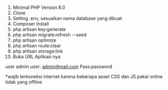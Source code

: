 1. Minimal PHP Version 8.0
2. Clone
3. Setting .env, sesuaikan nama database yang dibuat
5. Composer Install
6. php artisan key:generate
7. php artisan migrate:refresh --seed
8. php artisan optimize
9. php artisan route:clear
10. php artisan storage:link
11. Buka URL  Aplikasi nya

user admin
user: admin@mail.com
Pass:password

*wajib terkoneksi internet karena beberapa asset CSS dan JS pakai online tidak yang offline